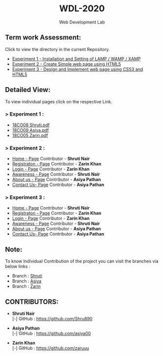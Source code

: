 <h1 align="center">WDL-2020</h1>
<p align="center">Web Development Lab</p>

## Term work Assessment:

Click to view the directory in the current Repository.
- <a href="https://github.com/AngelTrio/WDL_Mini/tree/master/Experiment1">Experiment 1 - Installation and Setting of LAMP / WAMP / XAMP</a>
- <a href="https://github.com/AngelTrio/WDL_Mini/tree/master/Experiment2">Experiment 2 - Create Simple web page using HTML5</a>
- <a href="https://github.com/AngelTrio/WDL_Mini/tree/master/Experiment3">Experiment 3 - Design and Implement web page using CSS3 and HTML5</a>

## Detailed View:

To view individual pages click on the respective Link.

### > Experiment 1 :

- <a href="https://github.com/AngelTrio/WDL_Mini/blob/Shruti/Experiment1/shruti.pdf">18CO08 Shruti.pdf</a>
- <a href="https://github.com/AngelTrio/WDL_Mini/blob/Asiya/Experiment1/asiya.pdf">18CO09 Asiya.pdf</a>
- <a href="https://github.com/AngelTrio/WDL_Mini/blob/Zarin/Experiment1/zarin.pdf">18CO05 Zarin.pdf</a>

### > Experiment 2 :

- <a href="https://github.com/AngelTrio/WDL_Mini/blob/Shruti/Experiment2/home.html">Home - Page</a> Contributor - <b>Shruti Nair</b>
- <a href="https://github.com/AngelTrio/WDL_Mini/blob/Zarin/Experiment2/registration.html">Registraton - Page</a> Contributor - <b>Zarin Khan</b>
- <a href="https://github.com/AngelTrio/WDL_Mini/blob/Zarin/Experiment2/home.html">Login - Page</a> Contributor - <b>Zarin Khan</b>
- <a href="https://github.com/AngelTrio/WDL_Mini/blob/Shruti/Experiment2/awarness.html">Awareness - Page</a> Contributor - <b>Shruti Nair</b>
- <a href="https://github.com/AngelTrio/WDL_Mini/blob/Asiya/Experiment2/about.html">About us - Page</a> Contributor - <b>Asiya Pathan</b>
- <a href="https://github.com/AngelTrio/WDL_Mini/blob/Asiya/Experiment2/contact.html">Contact Us- Page</a> Contributor - <b>Asiya Pathan</b>

### > Experiment 3 :

- <a href="https://github.com/AngelTrio/WDL_Mini/blob/Shruti/Experiment3/home.html">Home - Page</a> Contributor - <b>Shruti Nair</b>
- <a href="https://github.com/AngelTrio/WDL_Mini/blob/Zarin/Experiment3/registration.html">Registraton - Page</a> Contributor - <b>Zarin Khan</b>
- <a href="https://github.com/AngelTrio/WDL_Mini/blob/Zarin/Experiment3/home.html">Login - Page</a> Contributor - <b>Zarin Khan</b>
- <a href="https://github.com/AngelTrio/WDL_Mini/blob/Shruti/Experiment3/awareness.html">Awareness - Page</a> Contributor - <b>Shruti Nair</b>
- <a href="https://github.com/AngelTrio/WDL_Mini/blob/Asiya/Experiment3/about.html">About us - Page</a> Contributor - <b>Asiya Pathan</b>
- <a href="https://github.com/AngelTrio/WDL_Mini/blob/Asiya/Experiment3/contact.html">Contact Us- Page</a> Contributor - <b>Asiya Pathan</b>

## Note:

To know Individual Contribution of the project you can visit the branches via below links :
- Branch : <a href="https://github.com/AngelTrio/WDL_Mini/tree/Shruti">Shruti</a>
- Branch : <a href="https://github.com/AngelTrio/WDL_Mini/tree/Asiya">Asiya</a>
- Branch : <a href="https://github.com/AngelTrio/WDL_Mini/tree/Zarin">Zarin</a>

## CONTRIBUTORS:

- **Shruti Nair**<br>
[-] GitHub : <a href="https://github.com/Shru890">https://github.com/Shru890</a>

- **Asiya Pathan**<br>
[-] GitHub : <a href="https://github.com/">https://github.com/asiya00</a>

- **Zarin Khan**<br>
[-] GitHub : <a href="https://github.com/aman1319kazi">https://github.com/zaruuu</a>

